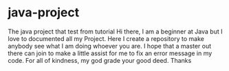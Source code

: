 # java-project
The java project that test from tutorial
Hi there, I am a beginner at Java but I love to documented all my Project. Here I create a repository to make anybody see what I am doing whoever you are. I hope that a master out there can join to make a little assist for me to fix an error message in my code. For all of kindness, my god grade your good deed. Thanks
